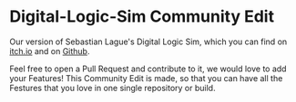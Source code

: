 # Digital-Logic-Sim Community Edit
Our version of Sebastian Lague's Digital Logic Sim, which you can find on [itch.io](https://sebastian.itch.io/digital-logic-sim) and on [Github](https://github.com/SebLague/Digital-Logic-Sim).

Feel free to open a Pull Request and contribute to it, we would love to add your Features!
This Community Edit is made, so that you can have all the Festures that you love in one single repository or build.
